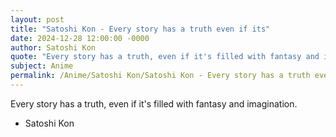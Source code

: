```yaml
---
layout: post
title: "Satoshi Kon - Every story has a truth even if its"
date: 2024-12-28 12:00:00 -0000
author: Satoshi Kon
quote: "Every story has a truth, even if it's filled with fantasy and imagination."
subject: Anime
permalink: /Anime/Satoshi Kon/Satoshi Kon - Every story has a truth even if its
---
```


Every story has a truth, even if it's filled with fantasy and imagination.

- Satoshi Kon

